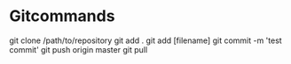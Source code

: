 # Gitcommands



git clone /path/to/repository
git add . 
git add [filename]
git commit -m 'test commit'
git push origin master 
git pull
